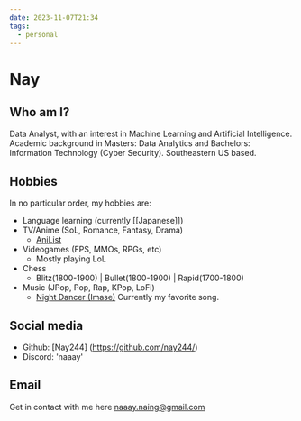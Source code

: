 ```yaml
---
date: 2023-11-07T21:34
tags:
  - personal
---
```

# Nay

## Who am I?

Data Analyst, with an interest in  Machine Learning and Artificial Intelligence. 
Academic background in Masters: Data Analytics and Bachelors: Information Technology (Cyber Security). 
Southeastern US based.


## Hobbies

In no particular order, my hobbies are:

 * Language learning (currently [[Japanese]])
 * TV/Anime (SoL, Romance, Fantasy, Drama)
   * [AniList](https://anilist.co/user/Nay244/animelist)
 * Videogames (FPS, MMOs, RPGs, etc)
   * Mostly playing LoL
 * Chess
   * Blitz(1800-1900) | Bullet(1800-1900) | Rapid(1700-1800)
 * Music (JPop, Pop, Rap, KPop, LoFi)
   * [Night Dancer (Imase)](https://www.youtube.com/watch?v=imGFLgSC3Dk&list=PLO0dkPgBTwSdJv2hN7Vfor2wf3JBGbVsz&index=46&ab_channel=ShaniaYan-Topic) Currently my favorite song.

## Social media

 * Github: [Nay244] (https://github.com/nay244/)
 * Discord: 'naaay'

## Email

Get in contact with me here naaay.naing@gmail.com
